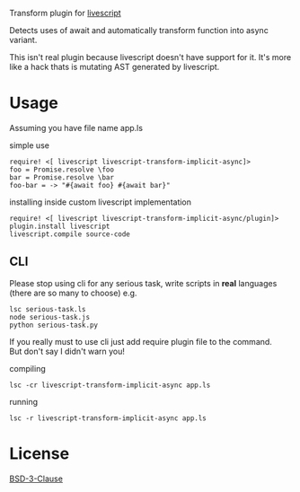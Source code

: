 Transform plugin for [livescript](https://github.com/gkz/LiveScript)

Detects uses of await and automatically transform function into async variant.

This isn't real plugin because livescript doesn't have support for it. It's more like a hack thats is mutating AST generated by livescript.

# Usage
Assuming you have file name app.ls

simple use  
```livescript
require! <[ livescript livescript-transform-implicit-async]>
foo = Promise.resolve \foo
bar = Promise.resolve \bar
foo-bar = -> "#{await foo} #{await bar}"
```

installing inside custom livescript implementation
```livescript
require! <[ livescript livescript-transform-implicit-async/plugin]>
plugin.install livescript
livescript.compile source-code
```

## CLI
Please stop using cli for any serious task, write scripts in **real** languages (there are so many to choose) e.g.  

    lsc serious-task.ls  
    node serious-task.js
    python serious-task.py

If you really must to use cli just add require plugin file to the command.  
But don't say I didn't warn you!

compiling

    lsc -cr livescript-transform-implicit-async app.ls


running

    lsc -r livescript-transform-implicit-async app.ls


# License
[BSD-3-Clause](License.md)
